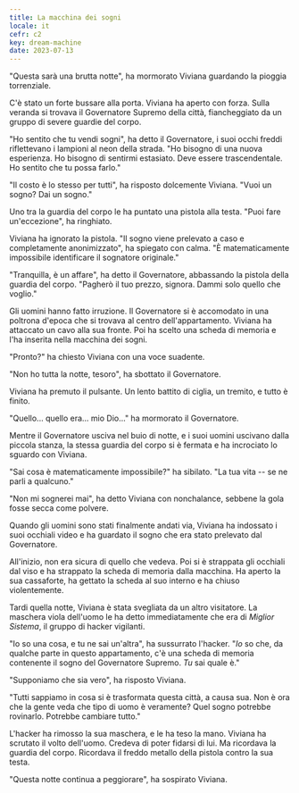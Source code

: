 ```yaml
---
title: La macchina dei sogni
locale: it
cefr: c2
key: dream-machine
date: 2023-07-13
---
```


"Questa sarà una brutta notte", ha mormorato Viviana guardando la pioggia torrenziale.

C'è stato un forte bussare alla porta. Viviana ha aperto con forza. Sulla veranda si trovava il Governatore Supremo della città, fiancheggiato da un gruppo di severe guardie del corpo.

"Ho sentito che tu vendi sogni", ha detto il Governatore, i suoi occhi freddi riflettevano i lampioni al neon della strada. "Ho bisogno di una nuova esperienza. Ho bisogno di sentirmi estasiato. Deve essere trascendentale. Ho sentito che tu possa farlo."

"Il costo è lo stesso per tutti", ha risposto dolcemente Viviana. "Vuoi un sogno? Dai un sogno."

Uno tra la guardia del corpo le ha puntato una pistola alla testa. "Puoi fare un'eccezione", ha ringhiato.

Viviana ha ignorato la pistola. "Il sogno viene prelevato a caso e completamente anonimizzato", ha spiegato con calma. "È matematicamente impossibile identificare il sognatore originale."

"Tranquilla, è un affare", ha detto il Governatore, abbassando la pistola della guardia del corpo. "Pagherò il tuo prezzo, signora. Dammi solo quello che voglio."

Gli uomini hanno fatto irruzione. Il Governatore si è accomodato in una poltrona d'epoca che si trovava al centro dell'appartamento. Viviana ha attaccato un cavo alla sua fronte. Poi ha scelto una scheda di memoria e l'ha inserita nella macchina dei sogni.

"Pronto?" ha chiesto Viviana con una voce suadente.

"Non ho tutta la notte, tesoro", ha sbottato il Governatore.

Viviana ha premuto il pulsante. Un lento battito di ciglia, un tremito, e tutto è finito.

"Quello... quello era... mio Dio..." ha mormorato il Governatore.

Mentre il Governatore usciva nel buio di notte, e i suoi uomini uscivano dalla piccola stanza, la stessa guardia del corpo si è fermata e ha incrociato lo sguardo con Viviana.

"Sai cosa è matematicamente impossibile?" ha sibilato. "La tua vita -- se ne parli a qualcuno."

"Non mi sognerei mai", ha detto Viviana con nonchalance, sebbene la gola fosse secca come polvere.

Quando gli uomini sono stati finalmente andati via, Viviana ha indossato i suoi occhiali video e ha guardato il sogno che era stato prelevato dal Governatore.

All'inizio, non era sicura di quello che vedeva. Poi si è strappata gli occhiali dal viso e ha strappato la scheda di memoria dalla macchina. Ha aperto la sua cassaforte, ha gettato la scheda al suo interno e ha chiuso violentemente.

Tardi quella notte, Viviana è stata svegliata da un altro visitatore. La maschera viola dell'uomo le ha detto immediatamente che era di *Miglior Sistema*, il gruppo di hacker vigilanti.

"Io so una cosa, e tu ne sai un'altra", ha sussurrato l'hacker. "*Io* so che, da qualche parte in questo appartamento, c'è una scheda di memoria contenente il sogno del Governatore Supremo. *Tu* sai quale è."

"Supponiamo che sia vero", ha risposto Viviana.

"Tutti sappiamo in cosa si è trasformata questa città, a causa sua. Non è ora che la gente veda che tipo di uomo è veramente? Quel sogno potrebbe rovinarlo. Potrebbe cambiare tutto."

L'hacker ha rimosso la sua maschera, e le ha teso la mano. Viviana ha scrutato il volto dell'uomo. Credeva di poter fidarsi di lui. Ma ricordava la guardia del corpo. Ricordava il freddo metallo della pistola contro la sua testa.

"Questa notte continua a peggiorare", ha sospirato Viviana.